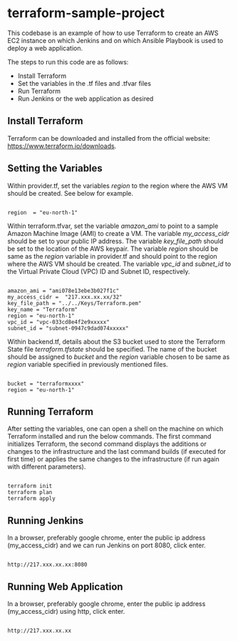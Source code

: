 # terraform-sample-project
This codebase is an example of how to use Terraform to create an AWS EC2 instance on which Jenkins and on which Ansible Playbook is used to deploy a web application.

The steps to run this code are as follows:
- Install Terraform 
- Set the variables in the .tf files and .tfvar files
- Run Terraform
- Run Jenkins or the web application as desired
  
## Install Terraform
Terraform can be downloaded and installed from the official website:
https://www.terraform.io/downloads.

## Setting the Variables
Within provider.tf, set the variables *region* to the region where the AWS VM should be created. See below for example. 

<pre><code>
region  = "eu-north-1"
</code></pre> 

Within terraform.tfvar, set the variable *amazon_ami* to point to a sample Amazon Machine Image (AMI) to create a VM. The variable *my_access_cidr* should be set to your public IP address. The variable *key_file_path* should be set to the location of the AWS keypair. The variable *region* should be same as the *region* variable in provider.tf and should point to the region where the AWS VM should be created. The variable *vpc_id* and *subnet_id* to the Virtual Private Cloud (VPC) ID and Subnet ID, respectively. 

<pre><code>
amazon_ami = "ami078e13ebe3b027f1c"
my_access_cidr =  "217.xxx.xx.xx/32"
key_file_path = "../../Keys/Terraform.pem"
key_name = "Terraform"
region = "eu-north-1"
vpc_id = "vpc-033cd8e4f2e9xxxxx"
subnet_id = "subnet-0947c9dad074xxxxx"
</code></pre> 

Within backend.tf, details about the S3 bucket used to store the Terraform State file *terraform.tfstate* should be specified. The name of the bucket should be assigned to *bucket* and the *region* variable chosen to be same as *region* variable specified in previously mentioned files. 

<pre><code>
bucket = "terraformxxxx"
region = "eu-north-1"
</code></pre>

## Running Terraform

After setting the variables, one can open a shell on the machine on which Terraform installed and run the below commands. The first command initializes Terraform, the second command displays the additions or changes to the infrastructure and the last command builds (if executed for first time) or applies the same changes to the infrastructure (if run again with different parameters). 

<pre><code>
terraform init
terraform plan
terraform apply
</code></pre>

## Running Jenkins

In a browser, preferably google chrome, enter the public ip address (my_access_cidr) and we can run Jenkins on port 8080, click enter.

<pre><code>
http://217.xxx.xx.xx:8080
</code></pre>

## Running Web Application

In a browser, preferably google chrome, enter the public ip address (my_access_cidr) using http, click enter.

<pre><code>
http://217.xxx.xx.xx
</code></pre>









